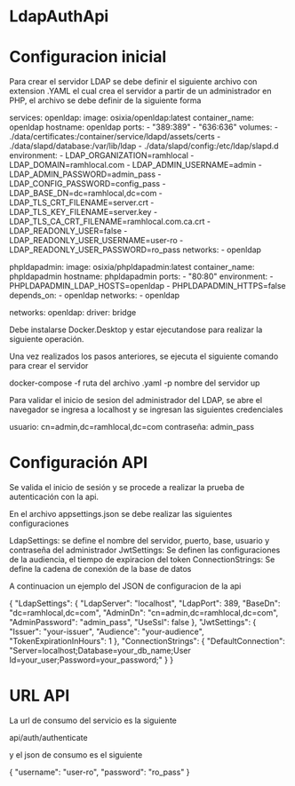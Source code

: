 # LdapAuthApi
# Configuracion inicial

Para crear el servidor LDAP se debe definir el siguiente archivo con extension .YAML el cual crea el servidor a partir de un administrador en PHP, el archivo se debe definir de la siguiente forma

services:
  openldap:
    image: osixia/openldap:latest
    container_name: openldap
    hostname: openldap
    ports:
      - "389:389"
      - "636:636"
    volumes:
      - ./data/certificates:/container/service/ldapd/assets/certs
      - ./data/slapd/database:/var/lib/ldap
      - ./data/slapd/config:/etc/ldap/slapd.d
    environment:
      - LDAP_ORGANIZATION=ramhlocal
      - LDAP_DOMAIN=ramhlocal.com
      - LDAP_ADMIN_USERNAME=admin
      - LDAP_ADMIN_PASSWORD=admin_pass
      - LDAP_CONFIG_PASSWORD=config_pass
      - LDAP_BASE_DN=dc=ramhlocal,dc=com
      - LDAP_TLS_CRT_FILENAME=server.crt
      - LDAP_TLS_KEY_FILENAME=server.key
      - LDAP_TLS_CA_CRT_FILENAME=ramhlocal.com.ca.crt
      - LDAP_READONLY_USER=false
      - LDAP_READONLY_USER_USERNAME=user-ro
      - LDAP_READONLY_USER_PASSWORD=ro_pass
    networks:
      - openldap

  phpldapadmin:
    image: osixia/phpldapadmin:latest
    container_name: phpldapadmin
    hostname: phpldapadmin
    ports:
      - "80:80"
    environment:
      - PHPLDAPADMIN_LDAP_HOSTS=openldap
      - PHPLDAPADMIN_HTTPS=false
    depends_on:
      - openldap
    networks:
      - openldap

networks:
  openldap:
    driver: bridge


Debe instalarse Docker.Desktop y estar ejecutandose para realizar la siguiente operación.

Una vez realizados los pasos anteriores, se ejecuta el siguiente comando para crear el servidor  

docker-compose -f ruta del archivo .yaml -p nombre del servidor up

Para validar el inicio de sesion del administrador del LDAP, se abre el navegador se ingresa a localhost y se ingresan las siguientes credenciales

usuario: cn=admin,dc=ramhlocal,dc=com
contraseña: admin_pass

# Configuración API
Se valida el inicio de sesión y se procede a realizar la prueba de autenticación con la api.

En el archivo appsettings.json se debe realizar las siguientes configuraciones

LdapSettings: se define el nombre del servidor, puerto, base, usuario y contraseña del administrador
JwtSettings: Se definen las configuraciones de la audiencia, el tiempo de expiracion del token
ConnectionStrings: Se define la cadena de conexión de la base de datos

A continuacion un ejemplo del JSON de configuracion de la api

{
  "LdapSettings": {
    "LdapServer": "localhost",
    "LdapPort": 389,
    "BaseDn": "dc=ramhlocal,dc=com",
    "AdminDn": "cn=admin,dc=ramhlocal,dc=com",
    "AdminPassword": "admin_pass",
    "UseSsl": false
  },
  "JwtSettings": {
    "Issuer": "your-issuer",
    "Audience": "your-audience",
    "TokenExpirationInHours": 1
  },
  "ConnectionStrings": {
    "DefaultConnection": "Server=localhost;Database=your_db_name;User Id=your_user;Password=your_password;"
  }
}

# URL API

La url de consumo del servicio es la siguiente

api/auth/authenticate

y el json de consumo es el siguiente 

{
    "username": "user-ro",
    "password": "ro_pass"
}
